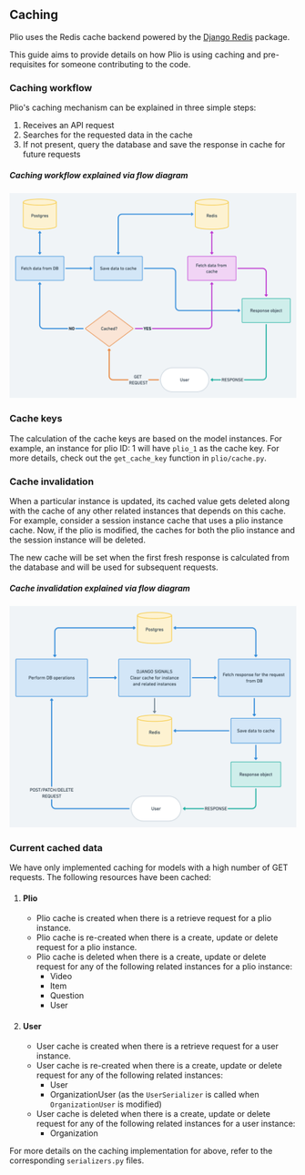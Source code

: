 ## Caching
Plio uses the Redis cache backend powered by the [Django Redis](https://github.com/jazzband/django-redis) package.

This guide aims to provide details on how Plio is using caching and pre-requisites for someone contributing to the code.

### Caching workflow
Plio's caching mechanism can be explained in three simple steps:
1. Receives an API request
2. Searches for the requested data in the cache
3. If not present, query the database and save the response in cache for future requests

##### Caching workflow explained via flow diagram
![Overview of caching](images/caching-workflow.png)


### Cache keys
The calculation of the cache keys are based on the model instances. For example, an instance for plio ID: 1 will have `plio_1` as the cache key.
For more details, check out the `get_cache_key` function in `plio/cache.py`.


### Cache invalidation
When a particular instance is updated, its cached value gets deleted along with the cache of any other related instances that depends on this cache. For example, consider a session instance cache that uses a plio instance cache. Now, if the plio is modified, the caches for both the plio instance and the session instance will be deleted.

The new cache will be set when the first fresh response is calculated from the database and will be used for subsequent requests.

##### Cache invalidation explained via flow diagram
![Overview of caching](images/cache-invalidation-workflow.png)


### Current cached data
We have only implemented caching for models with a high number of GET requests. The following resources have been cached:
1. #### Plio
    - Plio cache is created when there is a retrieve request for a plio instance.
    - Plio cache is re-created when there is a create, update or delete request for a plio instance.
    - Plio cache is deleted when there is a create, update or delete request for any of the following related instances for a plio instance:
        - Video
        - Item
        - Question
        - User


2. #### User
    - User cache is created when there is a retrieve request for a user instance.
    - User cache is re-created when there is a create, update or delete request for any of the following related instances:
      - User
      - OrganizationUser (as the `UserSerializer` is called when `OrganizationUser` is modified)
    - User cache is deleted when there is a create, update or delete request for any of the following related instances for a user instance:
        - Organization

For more details on the caching implementation for above, refer to the corresponding `serializers.py` files.
